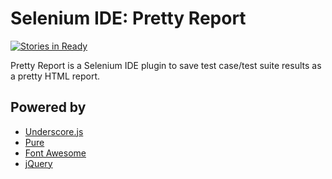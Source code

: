 # Selenium IDE: Pretty Report

[![Stories in Ready](https://badge.waffle.io/liquidz/selenium-ide-pretty-report.png?label=ready)](http://waffle.io/liquidz/selenium-ide-pretty-report)

Pretty Report is a Selenium IDE plugin to save test case/test suite results as a pretty HTML report.

## Powered by

 - [Underscore.js](http://underscorejs.org/)
 - [Pure](http://purecss.io/)
 - [Font Awesome](http://fortawesome.github.io/Font-Awesome/)
 - [jQuery](http://jquery.com/)
